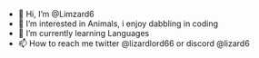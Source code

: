 - 👋 Hi, I’m @Limzard6
- 👀 I’m interested in Animals, i enjoy dabbling in coding
- 🌱 I’m currently learning Languages
- 📫 How to reach me twitter @lizardlord66 or discord @lizard6

<!---
Limzard6/Limzard6 is a ✨ special ✨ repository because its `README.md` (this file) appears on your GitHub profile.
You can click the Preview link to take a look at your changes.
--->
